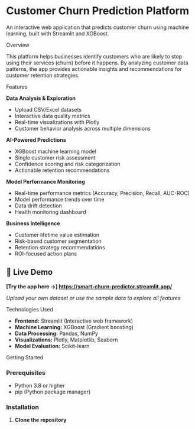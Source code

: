 
# Customer Churn Prediction Platform

An interactive web application that predicts customer churn using machine learning, built with Streamlit and XGBoost.

 Overview

This platform helps businesses identify customers who are likely to stop using their services (churn) before it happens. By analyzing customer data patterns, 
the app provides actionable insights and recommendations for customer retention strategies.

 Features

**Data Analysis & Exploration**
- Upload CSV/Excel datasets
- Interactive data quality metrics
- Real-time visualizations with Plotly
- Customer behavior analysis across multiple dimensions

 **AI-Powered Predictions** 
- XGBoost machine learning model
- Single customer risk assessment
- Confidence scoring and risk categorization
- Actionable retention recommendations

 **Model Performance Monitoring**
- Real-time performance metrics (Accuracy, Precision, Recall, AUC-ROC)
- Model performance trends over time
- Data drift detection
- Health monitoring dashboard

 **Business Intelligence**
- Customer lifetime value estimation
- Risk-based customer segmentation
- Retention strategy recommendations
- ROI-focused action plans

## 🚀 Live Demo

**[Try the app here →] https://smart-churn-predictor.streamlit.app/**

*Upload your own dataset or use the sample data to explore all features*

 Technologies Used

- **Frontend:** Streamlit (Interactive web framework)
- **Machine Learning:** XGBoost (Gradient boosting)
- **Data Processing:** Pandas, NumPy
- **Visualizations:** Plotly, Matplotlib, Seaborn
- **Model Evaluation:** Scikit-learn

 Getting Started

### Prerequisites
- Python 3.8 or higher
- pip (Python package manager)

### Installation

1. **Clone the repository**
